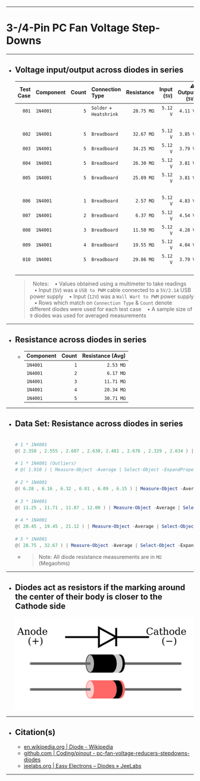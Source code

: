 ***

# 3-/4-Pin PC Fan Voltage Step-Downs

***

- ## Voltage input/output across diodes in series
  | Test Case | Component | Count | Connection Type               | Resistance | Input (`5V`) | ⚠️ Output (`5V`) | Input (`12V`) | ⚠️ Output (`12V`) |
  | --------: | --------- | ----: | ----------------------------- | ---------: | -----------: | ---------------: | ------------: | -----------------: |
  |     `001` | `1N4001`  |   `5` | `Solder` + <br />`Heatshrink` | `28.75 MΩ` |     `5.12 V` |         `4.11 V` |     `11.73 V` |          `10.63 V` |
  |   <br />  |           |       |                               |            |              |                  |               |                    |
  |     `002` | `1N4001`  |   `5` | `Breadboard`                  | `32.67 MΩ` |     `5.12 V` |         `3.85 V` |     `11.73 V` |          `10.17 V` |
  |     `003` | `1N4001`  |   `5` | `Breadboard`                  | `34.25 MΩ` |     `5.12 V` |         `3.79 V` |     `11.73 V` |          `10.15 V` |
  |     `004` | `1N4001`  |   `5` | `Breadboard`                  | `26.30 MΩ` |     `5.12 V` |         `3.81 V` |     `11.73 V` |          `10.18 V` |
  |     `005` | `1N4001`  |   `5` | `Breadboard`                  | `25.89 MΩ` |     `5.12 V` |         `3.81 V` |     `11.73 V` |          `10.18 V` |
  |   <br />  |           |       |                               |            |              |                  |               |                    |
  |     `006` | `1N4001`  |   `1` | `Breadboard`                  |  `2.57 MΩ` |     `5.12 V` |         `4.83 V` |     `11.73 V` |          `11.40 V` |
  |     `007` | `1N4001`  |   `2` | `Breadboard`                  |  `6.37 MΩ` |     `5.12 V` |         `4.54 V` |     `11.73 V` |          `11.08 V` |
  |     `008` | `1N4001`  |   `3` | `Breadboard`                  | `11.50 MΩ` |     `5.12 V` |         `4.28 V` |     `11.73 V` |          `10.77 V` |
  |     `009` | `1N4001`  |   `4` | `Breadboard`                  | `19.55 MΩ` |     `5.12 V` |         `4.04 V` |     `11.73 V` |          `10.46 V` |
  |     `010` | `1N4001`  |   `5` | `Breadboard`                  | `29.86 MΩ` |     `5.12 V` |         `3.79 V` |     `11.73 V` |          `10.15 V` |
  |   <br />  |           |       |                               |            |              |                  |               |                    |

  >&nbsp;
  >Notes:
  >&nbsp;&nbsp;&nbsp;&bull;&nbsp;Values obtained using a multimeter to take readings
  >&nbsp;&nbsp;&nbsp;&bull;&nbsp;Input (`5V`) was a `USB to PWM` cable connected to a `5V/2.1A` USB power supply
  >&nbsp;&nbsp;&nbsp;&bull;&nbsp;Input (`12V`) was a `Wall Wart to PWM` power supply
  >&nbsp;&nbsp;&nbsp;&bull;&nbsp;Rows which match on `Connection Type` & `Count` denote different diodes were used for each test case
  >&nbsp;&nbsp;&nbsp;&bull;&nbsp;A sample size of `9` diodes was used for averaged measurements
  >&nbsp;

***

- ## Resistance across diodes in series
  - | Component | Count | Resistance (Avg) |
    | :-------- | ----: | ---------------: |
    | `1N4001`  |   `1` |        `2.53 MΩ` |
    | `1N4001`  |   `2` |        `6.17 MΩ` |
    | `1N4001`  |   `3` |       `11.71 MΩ` |
    | `1N4001`  |   `4` |       `20.34 MΩ` |
    | `1N4001`  |   `5` |       `30.71 MΩ` |
<!--
  - #### Resistance across similar step downs
    | Component        | Count | Resistance (Avg) |
    | :--------------- | ----: | ---------------: |
    | `Noctua NA-RC7`  |   `1` |        `49.40 Ω` |
    | `Noctua NA-RC7`  |   `2` |        `99.20 Ω` |
    | `Noctua NA-RC7`  |   `3` |       `149.20 Ω` |
    | `Noctua NA-RC12` |   `1` |       `147.90 Ω` |
-->

***

- ## Data Set: Resistance across diodes in series
  ```powershell

  # 1 * 1N4001
  @( 2.358 , 2.555 , 2.607 , 2.630, 2.481 , 2.676 , 2.329 , 2.634 ) | Measure-Object -Average | Select-Object -ExpandProperty "Average" | ForEach-Object  { [Math]::Round(${_}, 2, 1) };

  # 1 * 1N4001 (Outliers)
  # @( 1.910 ) | Measure-Object -Average | Select-Object -ExpandProperty "Average" | ForEach-Object  { [Math]::Round(${_}, 2, 1) };

  # 2 * 1N4001
  @( 6.28 , 6.16 , 6.32 , 6.01 , 6.09 , 6.15 ) | Measure-Object -Average | Select-Object -ExpandProperty "Average" | ForEach-Object  { [Math]::Round(${_}, 2, 1) };

  # 3 * 1N4001
  @( 11.25 , 11.71 , 11.87 , 12.00 ) | Measure-Object -Average | Select-Object -ExpandProperty "Average" | ForEach-Object  { [Math]::Round(${_}, 2, 1) };

  # 4 * 1N4001
  @( 20.45 , 19.45 , 21.12 ) | Measure-Object -Average | Select-Object -ExpandProperty "Average" | ForEach-Object  { [Math]::Round(${_}, 2, 1) };

  # 5 * 1N4001
  @( 28.75 , 32.67 ) | Measure-Object -Average | Select-Object -ExpandProperty "Average" | ForEach-Object  { [Math]::Round(${_}, 2, 1) };

  ```
  - > Note: All diode resistance measurements are in `MΩ` (Megaohms)

***

- ## Diodes act as resistors if the marking around the center of their body is closer to the Cathode side
  ![pinout - diode_anode-cathode](pinout%20-%20diode_anode-cathode.svg)

***

- ## Citation(s)
  - [en.wikipedia.org | Diode - Wikipedia](https://en.wikipedia.org/wiki/Diode)
  - [github.com | Coding/pinout - pc-fan-voltage-reducers-stepdowns-diodes](https://github.com/mcavallo-git/Coding/blob/main/pinouts/pinout%20-%20pc-fan-voltage-reducers-stepdowns-diodes.md)
  - [jeelabs.org | Easy Electrons – Diodes » JeeLabs](https://jeelabs.org/2011/01/09/easy-electrons-%E2%80%93-diodes/index.html)

***